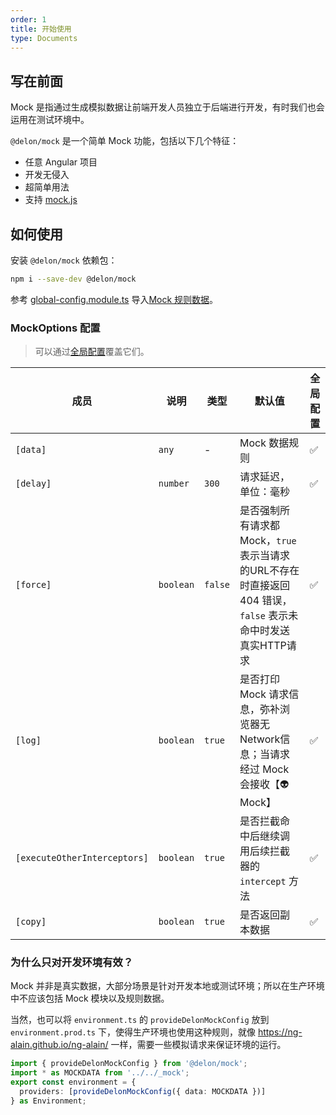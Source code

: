 ```yaml
---
order: 1
title: 开始使用
type: Documents
---
```


## 写在前面

Mock 是指通过生成模拟数据让前端开发人员独立于后端进行开发，有时我们也会运用在测试环境中。

`@delon/mock` 是一个简单 Mock 功能，包括以下几个特征：

- 任意 Angular 项目
- 开发无侵入
- 超简单用法
- 支持 [mock.js](http://mockjs.com/)

## 如何使用

安装 `@delon/mock` 依赖包：

```bash
npm i --save-dev @delon/mock
```

参考 [global-config.module.ts](https://github.com/ng-alain/ng-alain/blob/master/src/app/global-config.module.ts#L26-L30) 导入[Mock 规则数据](/mock/rule)。

### MockOptions 配置

> 可以通过[全局配置](/docs/global-config)覆盖它们。

| 成员 | 说明 | 类型 | 默认值 | 全局配置 |
|----|----|----|-----|------|
| `[data]` | `any` | - | Mock 数据规则 | ✅ |
| `[delay]` | `number` | `300` | 请求延迟，单位：毫秒 | ✅ |
| `[force]` | `boolean` | `false` | 是否强制所有请求都Mock，`true` 表示当请求的URL不存在时直接返回 404 错误，`false` 表示未命中时发送真实HTTP请求 | ✅ |
| `[log]` | `boolean` | `true` | 是否打印 Mock 请求信息，弥补浏览器无Network信息；当请求经过 Mock 会接收【👽Mock】 | ✅ |
| `[executeOtherInterceptors]` | `boolean` | `true` | 是否拦截命中后继续调用后续拦截器的 `intercept` 方法 | ✅ |
| `[copy]` | `boolean` | `true` | 是否返回副本数据 | ✅ |

### 为什么只对开发环境有效？

Mock 并非是真实数据，大部分场景是针对开发本地或测试环境；所以在生产环境中不应该包括 Mock 模块以及规则数据。

当然，也可以将 `environment.ts` 的 `provideDelonMockConfig` 放到 `environment.prod.ts` 下，使得生产环境也使用这种规则，就像 https://ng-alain.github.io/ng-alain/ 一样，需要一些模拟请求来保证环境的运行。

```ts
import { provideDelonMockConfig } from '@delon/mock';
import * as MOCKDATA from '../../_mock';
export const environment = {
  providers: [provideDelonMockConfig({ data: MOCKDATA })]
} as Environment;
```
